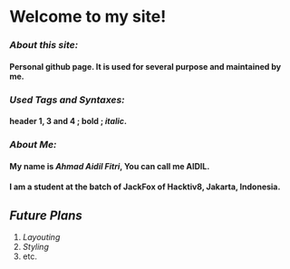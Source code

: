 # Welcome to my site!

### *About this site:*

#### Personal github page. It is used for several purpose and maintained by me.

### *Used Tags and Syntaxes:*

#### header 1, 3 and 4 ; **bold** ; _italic_.

### *About Me:*

#### My name is _Ahmad Aidil Fitri_, You can call me **AIDIL**.
#### I am a student at the batch of **JackFox** of Hacktiv8, Jakarta, Indonesia.


## _Future Plans_

1. *Layouting*
2. *Styling*
3. etc.
